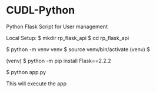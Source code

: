 # CUDL-Python
Python Flask Script for User management

Local Setup:
$ mkdir rp_flask_api
$ cd rp_flask_api

$ python -m venv venv
$ source venv/bin/activate
(venv) $

(venv) $ python -m pip install Flask==2.2.2

$ python app.py

This will execute the app
